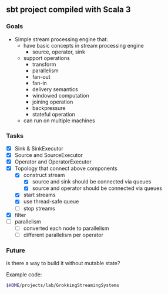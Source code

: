 ## sbt project compiled with Scala 3

### Goals

- Simple stream processing engine that:
    - have basic concepts in stream processing engine
        - source, operator, sink
    - support operations
        - transform
        - parallelism
        - fan-out
        - fan-in
        - delivery semantics
        - windowed computation
        - joining operation
        - backpressure
        - stateful operation
    - can run on multiple machines

### Tasks

- [x] Sink & SinkExecutor
- [x] Source and SourceExecutor
- [x] Operator and OperatorExecutor
- [x] Topology that connect above components
    - [x] construct stream
      - [x] source and sink should be connected via queues
      - [x] source and operator should be connected via queues
    - [x] start streams
    - [x] use thread-safe queue
    - [ ] stop streams
- [x] filter
- [ ] parallelism
  - [ ] converted each node to parallelism
  - [ ] different parallelism per operator
### Future

is there a way to build it without mutable state?


Example code:
```sh
$HOME/projects/lab/GrokkingStreamingSystems
```